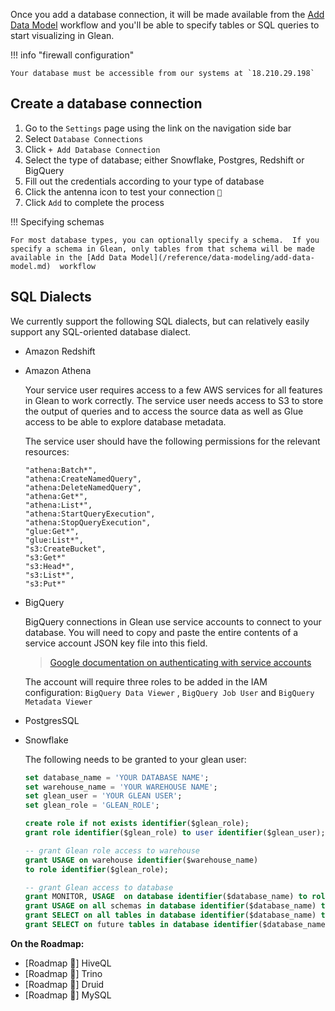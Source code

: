 Once you add a database connection, it will be made available from the [Add Data Model](/reference/data-modeling/add-data-model.md)  workflow and you'll be able to specify tables or SQL queries to start visualizing in Glean.

!!! info "firewall configuration"

    Your database must be accessible from our systems at `18.210.29.198`

## Create a database connection

1. Go to the `Settings` page using the link on the navigation side bar
2. Select `Database Connections`
3. Click `+ Add Database Connection`
4. Select the type of database; either Snowflake, Postgres, Redshift or BigQuery
5. Fill out the credentials according to your type of database
6. Click the antenna icon to test your connection  `🗼`
7. Click `Add` to complete the process

!!! Specifying schemas

    For most database types, you can optionally specify a schema.  If you specify a schema in Glean, only tables from that schema will be made available in the [Add Data Model](/reference/data-modeling/add-data-model.md)  workflow

## SQL Dialects

We currently support the following SQL dialects, but can relatively easily support any SQL-oriented database dialect.

- Amazon Redshift
- Amazon Athena
    
    Your service user requires access to a few AWS services for all features in Glean to work correctly.  The service user needs access to S3 to store the output of queries and to access the source data as well as Glue access to be able to explore database metadata.
    
    The service user should have the following permissions for the relevant resources:
    
    ```
    "athena:Batch*",
    "athena:CreateNamedQuery",
    "athena:DeleteNamedQuery",
    "athena:Get*",
    "athena:List*",
    "athena:StartQueryExecution",
    "athena:StopQueryExecution",
    "glue:Get*",
    "glue:List*",
    "s3:CreateBucket",
    "s3:Get*"
    "s3:Head*",
    "s3:List*",
    "s3:Put*"
    ```
    
- BigQuery
    
    BigQuery connections in Glean use service accounts to connect to your database.  You will need to copy and paste the entire contents of a service account JSON key file into this field.
    
    > [Google documentation on authenticating with service accounts](https://cloud.google.com/bigquery/docs/authentication/service-account-file)
    > 
    
    The account will require three roles to be added in the IAM configuration: `BigQuery Data Viewer` , `BigQuery Job User` and `BigQuery Metadata Viewer`
    
- PostgresSQL
- Snowflake
    
    The following needs to be granted to your glean user:
    
    ```sql
    set database_name = 'YOUR DATABASE NAME';
    set warehouse_name = 'YOUR WAREHOUSE NAME';
    set glean_user = 'YOUR GLEAN USER';
    set glean_role = 'GLEAN_ROLE';
    
    create role if not exists identifier($glean_role);
    grant role identifier($glean_role) to user identifier($glean_user);
    
    -- grant Glean role access to warehouse
    grant USAGE on warehouse identifier($warehouse_name)
    to role identifier($glean_role);
    
    -- grant Glean access to database
    grant MONITOR, USAGE  on database identifier($database_name) to role identifier($glean_role);
    grant USAGE on all schemas in database identifier($database_name) to role identifier($glean_role);
    grant SELECT on all tables in database identifier($database_name) to role identifier($glean_role);
    grant SELECT on future tables in database identifier($database_name) to role identifier($glean_role);
    ```
    

**On the Roadmap:**

- [Roadmap 🚧] HiveQL
- [Roadmap 🚧] Trino
- [Roadmap 🚧] Druid
- [Roadmap 🚧] MySQL
